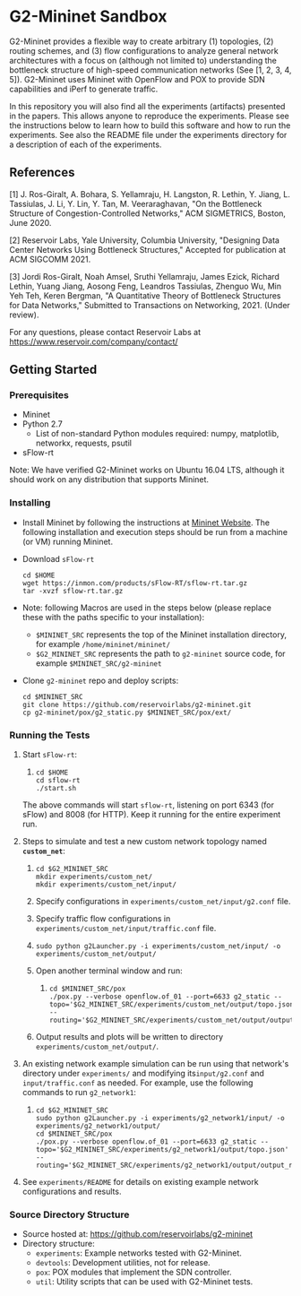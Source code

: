 # G2-Mininet Sandbox

G2-Mininet provides a flexible way to create arbitrary (1) topologies, (2) routing schemes, and (3) flow configurations to analyze general network architectures with a focus on (although not limited to) understanding the bottleneck structure of high-speed communication networks (See [1, 2, 3, 4, 5]). G2-Mininet uses Mininet with OpenFlow and POX to provide SDN capabilities and iPerf to generate traffic.

In this repository you will also find all the experiments (artifacts) presented in the papers. This allows anyone to reproduce the experiments. Please see the instructions below to learn how to build this software and how to run the experiments. See also the README file under the experiments directory for a description of each of the experiments.

## References

[1] J. Ros-Giralt, A. Bohara, S. Yellamraju, H. Langston, R. Lethin, Y. Jiang, L. Tassiulas, J. Li, Y. Lin, Y. Tan, M. Veeraraghavan, "On the Bottleneck Structure of Congestion-Controlled Networks," ACM SIGMETRICS, Boston, June 2020.

[2] Reservoir Labs, Yale University, Columbia University, "Designing Data Center Networks Using Bottleneck Structures," Accepted for publication at ACM SIGCOMM 2021.

[3] Jordi Ros-Giralt, Noah Amsel, Sruthi Yellamraju, James Ezick, Richard Lethin, Yuang Jiang, Aosong Feng, Leandros Tassiulas,  Zhenguo Wu, Min Yeh Teh, Keren Bergman, "A Quantitative Theory of Bottleneck Structures for Data Networks," Submitted to Transactions on Networking, 2021. (Under review).

For any questions, please contact Reservoir Labs at https://www.reservoir.com/company/contact/

## Getting Started

### Prerequisites

* Mininet
* Python 2.7
  * List of non-standard Python modules required: numpy, matplotlib, networkx, requests, psutil 
* sFlow-rt

Note: We have verified G2-Mininet works on Ubuntu 16.04 LTS, although it should work on any distribution that supports Mininet.

### Installing

* Install Mininet by following the instructions at [Mininet Website](http://mininet.org/download/). The following installation and execution steps should be run from a machine (or VM) running Mininet.

* Download `sFlow-rt`

  ```shell
  cd $HOME
  wget https://inmon.com/products/sFlow-RT/sflow-rt.tar.gz
  tar -xvzf sflow-rt.tar.gz
  ```
* Note: following Macros are used in the steps below (please replace these with the paths specific to your installation):
  * `$MININET_SRC` represents the top of the Mininet installation directory, for example `/home/mininet/mininet/`
  * `$G2_MININET_SRC` represents the path to `g2-mininet` source code, for example `$MININET_SRC/g2-mininet`

* Clone `g2-mininet` repo and deploy scripts:

  ```shell
  cd $MININET_SRC
  git clone https://github.com/reservoirlabs/g2-mininet.git
  cp g2-mininet/pox/g2_static.py $MININET_SRC/pox/ext/
  ```

### Running the Tests   
1. Start `sFlow-rt`: 
   1. ```shell
      cd $HOME
      cd sflow-rt
      ./start.sh
      ```
   
   The above commands will start `sflow-rt`, listening on port 6343 (for sFlow) and 8008 (for HTTP). Keep it running for the entire experiment run.
   
2. Steps to simulate and test a new custom network topology named **`custom_net`**:

   1. ```shell
      cd $G2_MININET_SRC
      mkdir experiments/custom_net/
      mkdir experiments/custom_net/input/
      ```

   2. Specify configurations in `experiments/custom_net/input/g2.conf` file.

   3. Specify traffic flow configurations in `experiments/custom_net/input/traffic.conf` file.

   4. ```shell
      sudo python g2Launcher.py -i experiments/custom_net/input/ -o experiments/custom_net/output/
      ```

   5. Open another terminal window and run:

      1. ```shell
         cd $MININET_SRC/pox
         ./pox.py --verbose openflow.of_01 --port=6633 g2_static --topo='$G2_MININET_SRC/experiments/custom_net/output/topo.json' --routing='$G2_MININET_SRC/experiments/custom_net/output/output_routing.conf'
         ```

   6. Output results and plots will be written to directory `experiments/custom_net/output/`.

3. An existing network example simulation can be run using that network's directory under `experiments/` and modifying  its`input/g2.conf` and `input/traffic.conf` as needed. For example, use the following commands to run `g2_network1`:

   1. ```shell
      cd $G2_MININET_SRC
      sudo python g2Launcher.py -i experiments/g2_network1/input/ -o experiments/g2_network1/output/
      cd $MININET_SRC/pox
      ./pox.py --verbose openflow.of_01 --port=6633 g2_static --topo='$G2_MININET_SRC/experiments/g2_network1/output/topo.json' --routing='$G2_MININET_SRC/experiments/g2_network1/output/output_routing.conf'
      ```

4. See `experiments/README` for details on existing example network configurations and results.

### Source Directory Structure

* Source hosted at: https://github.com/reservoirlabs/g2-mininet
* Directory structure:
  * `experiments`: Example networks tested with G2-Mininet.
  * `devtools`: Development utilities, not for release.
  * `pox`: POX modules that implement the SDN controller.
  * `util`: Utility scripts that can be used with G2-Mininet tests.
